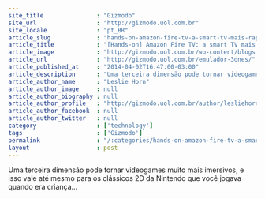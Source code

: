 ```yaml
---
site_title               : "Gizmodo"
site_url                 : "http://gizmodo.uol.com.br"
site_locale              : "pt_BR"
article_slug             : "hands-on-amazon-fire-tv-a-smart-tv-mais-rapida-do-mercado"
article_title            : "[Hands-on] Amazon Fire TV: a smart TV mais rápida do mercado"
article_image            : "http://gizmodo.uol.com.br/wp-content/blogs.dir/8/files/2016/03/emulador-3dnes.jpg"
article_url              : "http://gizmodo.uol.com.br/emulador-3dnes/"
article_published_at     : "2014-04-02T16:47:00-03:00"
article_description      : "Uma terceira dimensão pode tornar videogames muito mais imersivos, e isso vale até mesmo para os clássicos 2D da Nintendo que você jogava quando era criança..."
article_author_name      : "Leslie Horn"
article_author_image     : null
article_author_biography : null
article_author_profile   : "http://gizmodo.uol.com.br/author/lesliehorn/"
article_author_facebook  : null
article_author_twitter   : null
category                 : ['technology']
tags                     : ['Gizmodo']
permalink                : "/:categories/hands-on-amazon-fire-tv-a-smart-tv-mais-rapida-do-mercado/"
layout                   : post
---
```


Uma terceira dimensão pode tornar videogames muito mais imersivos, e isso vale até mesmo para os clássicos 2D da Nintendo que você jogava quando era criança...
